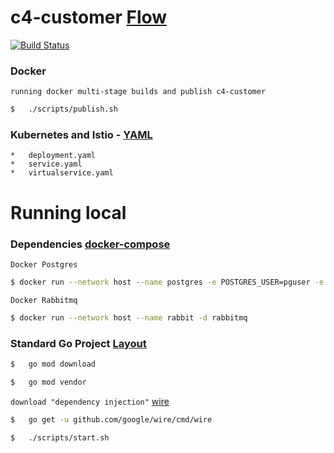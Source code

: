 # c4-customer [Flow](https://github.com/FernandoCagale/c4-kustomize)

[![Build Status](https://travis-ci.org/FernandoCagale/c4-customer.svg?branch=master)](https://travis-ci.org/FernandoCagale/c4-customer)

### Docker

`running docker multi-stage builds and publish c4-customer`

```sh
$   ./scripts/publish.sh
```

### Kubernetes and Istio - [YAML](https://github.com/FernandoCagale/c4-kustomize/tree/master/c4-customer/base)

    *   deployment.yaml
    *   service.yaml
    *   virtualservice.yaml

# Running local

### Dependencies [docker-compose](https://github.com/FernandoCagale/c4-kustomize/blob/master/docker-compose.yml)

`Docker Postgres`

```sh
$ docker run --network host --name postgres -e POSTGRES_USER=pguser -e POSTGRES_PASSWORD=pgpassword -e POSTGRES_DB=c4-customer-database -d postgres
```

`Docker Rabbitmq`

```sh
$ docker run --network host --name rabbit -d rabbitmq

```

### Standard Go Project [Layout](https://github.com/golang-standards/project-layout)

```sh
$   go mod download
```

```sh
$   go mod vendor
```

`download "dependency injection"` [wire](https://github.com/google/wire)

```sh
$   go get -u github.com/google/wire/cmd/wire
```

```sh
$   ./scripts/start.sh
```